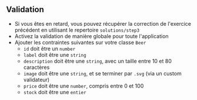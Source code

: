 ## Validation

* Si vous êtes en retard, vous pouvez récupérer la correction de l'exercice précédent en utilisant le repertoire `solutions/step3`
* Activez la validation de manière globale pour toute l'application 
* Ajouter les contraintes suivantes sur votre classe `Beer`
    * `id` doit être un `number`
    * `label` doit être une `string`
    * `description` doit être une `string`, avec un taille entre 10 et 80 caractères
    * `image` doit être une `string`, et se terminer par `.svg` (via un custom validateur)
    * `price` doit être une `number`, compris entre 0 et 100
    * `stock` doit être une `entier`

